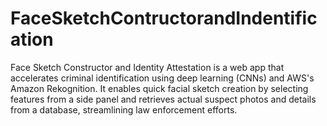 # FaceSketchContructorandIndentification
Face Sketch Constructor and Identity Attestation is a web app that accelerates criminal identification using deep learning (CNNs) and AWS's Amazon Rekognition. It enables quick facial sketch creation by selecting features from a side panel and retrieves actual suspect photos and details from a database, streamlining law enforcement efforts.
